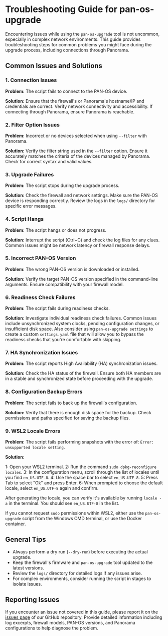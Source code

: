 # Troubleshooting Guide for pan-os-upgrade

Encountering issues while using the `pan-os-upgrade` tool is not uncommon, especially in complex network environments. This guide provides troubleshooting steps for common problems you might face during the upgrade process, including connections through Panorama.

## Common Issues and Solutions

### 1. Connection Issues

**Problem:** The script fails to connect to the PAN-OS device.

**Solution:** Ensure that the firewall's or Panorama's hostname/IP and credentials are correct. Verify network connectivity and accessibility. If connecting through Panorama, ensure Panorama is reachable.

### 2. Filter Option Issues

**Problem:** Incorrect or no devices selected when using `--filter` with Panorama.

**Solution:** Verify the filter string used in the `--filter` option. Ensure it accurately matches the criteria of the devices managed by Panorama. Check for correct syntax and valid values.

### 3. Upgrade Failures

**Problem:** The script stops during the upgrade process.

**Solution:** Check the firewall and network settings. Make sure the PAN-OS device is responding correctly. Review the logs in the `logs/` directory for specific error messages.

### 4. Script Hangs

**Problem:** The script hangs or does not progress.

**Solution:** Interrupt the script (Ctrl+C) and check the log files for any clues. Common issues might be network latency or firewall response delays.

### 5. Incorrect PAN-OS Version

**Problem:** The wrong PAN-OS version is downloaded or installed.

**Solution:** Verify the target PAN-OS version specified in the command-line arguments. Ensure compatibility with your firewall model.

### 6. Readiness Check Failures

**Problem:** The script fails during readiness checks.

**Solution:** Investigate individual readiness check failures. Common issues include unsynchronized system clocks, pending configuration changes, or insufficient disk space. Also consider using `pan-os-upgrade settings` to create a custom `settings.yaml` file that will allow you to bypass the readiness checks that you're comfortable with skipping.

### 7. HA Synchronization Issues

**Problem:** The script reports High Availability (HA) synchronization issues.

**Solution:** Check the HA status of the firewall. Ensure both HA members are in a stable and synchronized state before proceeding with the upgrade.

### 8. Configuration Backup Errors

**Problem:** The script fails to back up the firewall's configuration.

**Solution:** Verify that there is enough disk space for the backup. Check permissions and paths specified for saving the backup files.

### 9. WSL2 Locale Errors

**Problem:** The script fails performing snapshots with the error of: `Error: unsupported locale setting`.

**Solution:**

1: Open your WSL2 terminal.
2: Run the command `sudo dpkg-reconfigure locales`.
3: In the configuration menu, scroll through the list of locales until you find `en_US.UTF-8`.
4: Use the space bar to select `en_US.UTF-8`.
5: Press Tab to select "Ok" and press Enter.
6: When prompted to choose the default locale, select `en_US.UTF-8` again and confirm.

After generating the locale, you can verify it's available by running `locale -a` in the terminal. You should see `en_US.UTF-8` in the list.

If you cannot request `sudo` permissions within WSL2, either use the `pan-os-upgrade` script from the Windows CMD terminal, or use the Docker container.

## General Tips

- Always perform a dry run (`--dry-run`) before executing the actual upgrade.
- Keep the firewall's firmware and `pan-os-upgrade` tool updated to the latest versions.
- Review the `logs/` directory for detailed logs if any issues arise.
- For complex environments, consider running the script in stages to isolate issues.

## Reporting Issues

If you encounter an issue not covered in this guide, please report it on the [issues page](https://github.com/cdot65/pan-os-upgrade/issues) of our GitHub repository. Provide detailed information including log excerpts, firewall models, PAN-OS versions, and Panorama configurations to help diagnose the problem.
